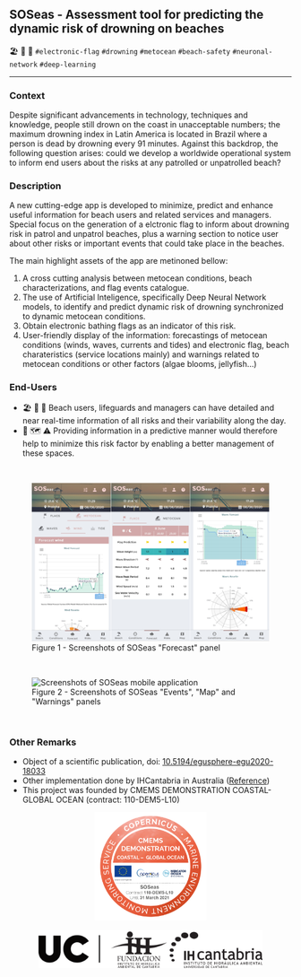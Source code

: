 
## SOSeas - Assessment tool for predicting the dynamic risk of drowning on beaches

🏖️ 🛟 🚩 
`#electronic-flag` `#drowning` `#metocean` `#beach-safety` `#neuronal-network` `#deep-learning` 

---
### Context
Despite significant advancements in technology, techniques and knowledge, people still drown on the coast in unacceptable numbers; the maximum drowning index in Latin America is located in Brazil where a person is dead by drowning every 91 minutes. Against this backdrop, the following question arises: could we develop a worldwide operational system to inform end users about the risks at any patrolled or unpatrolled beach?

### Description
A new cutting-edge app is developed to minimize, predict and enhance useful information for beach users and related services and managers. Special focus on the generation of a elctronic flag to inform about drowning risk in patrol and unpatrol beaches, plus a warning section to notice user about other risks or important events that could take place in the beaches. 

The main highlight assets of the app are metinoned bellow: 
1. A cross cutting analysis between metocean conditions, beach characterizations, and flag events catalogue. 
2. The use of Artificial Inteligence, specifically Deep Neural Network models, to identify and predict dynamic risk of drowning synchronized to dynamic metocean conditions.
3. Obtain electronic bathing flags as an indicator of this risk.
4. User-friendly display of the information: forecastings of metocean conditions (winds, waves, currents and tides) and electronic flag, beach charateristics (service locations mainly) and warnings related to metocean conditions or other factors (algae blooms, jellyfish...)

### End-Users
* 🏖️ 🛟 💼 Beach users, lifeguards and  managers can have detailed and near real-time information of all risks and their variability along the day.
* 🌊 🗺️ ⚠️ Providing information in a predictive manner would therefore help to minimize this risk factor by enabling a better management of these spaces.

</br>
<figure>
    <img src="../_static/images/SOSeas_app_forecast.jpg" alt="Screenshots of SOSeas mobile application" />
    <figcaption>Figure 1 - Screenshots of SOSeas "Forecast" panel</figcaption>
</figure>
</br>
<figure>
    <img src="../_static/images/SOSeas_app_events_map_warnings.png" alt="Screenshots of SOSeas mobile application" />
    <figcaption>Figure 2 - Screenshots of SOSeas "Events", "Map" and "Warnings" panels</figcaption>
</figure>
</br>

### Other Remarks
* Object of a scientific publication, doi: [10.5194/egusphere-egu2020-18033](https://doi.org/10.5194/egusphere-egu2020-18033)
* Other implementation done by IHCantabria in Australia ([Reference]())
* This project was founded by CMEMS DEMONSTRATION COASTAL-GLOBAL OCEAN (contract: 110-DEM5-L10) 

<p align="center">
<img src="../_static/images/Global-Ocean-SOSeas-110-DEM5-L10.webp" width=200/>
</p>

<p align="center">
<img align="center" src="../_static/images/UC+FIHAC+IHCantabrianegro.png" width="400"/>
</p>
